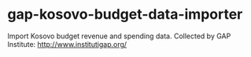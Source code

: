 gap-kosovo-budget-data-importer
===============================

Import Kosovo budget revenue and spending data. Collected by GAP Institute: http://www.institutigap.org/
